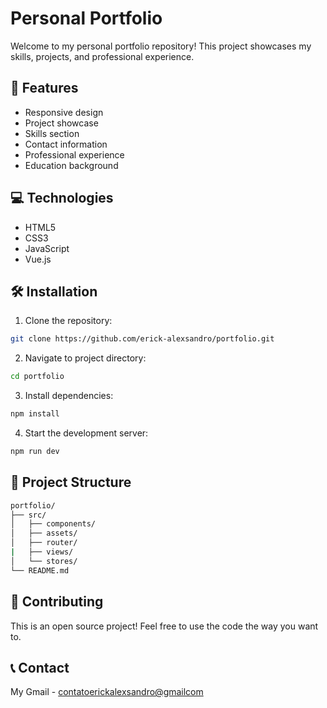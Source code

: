 # Personal Portfolio

Welcome to my personal portfolio repository! This project showcases my skills, projects, and professional experience.

## 🚀 Features

- Responsive design
- Project showcase
- Skills section
- Contact information
- Professional experience
- Education background

## 💻 Technologies

- HTML5
- CSS3
- JavaScript
- Vue.js

## 🛠️ Installation

1. Clone the repository:

```bash
git clone https://github.com/erick-alexsandro/portfolio.git
```

2. Navigate to project directory:

```bash
cd portfolio
```

3. Install dependencies:

```bash
npm install
```

4. Start the development server:

```bash
npm run dev
```

## 📁 Project Structure

```bash
portfolio/
├── src/
│   ├── components/
│   ├── assets/
│   ├── router/
|   ├── views/
│   └── stores/
└── README.md
```

## 🤝 Contributing

This is an open source project! Feel free to use the code the way you want to.

## 📞 Contact

My Gmail - [contatoerickalexsandro@gmailcom](mailto:contatoerickalexsandro@gmail.com)
